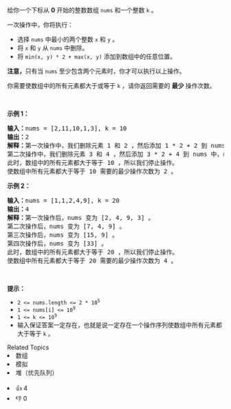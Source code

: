 <p>给你一个下标从 <strong>0</strong>&nbsp;开始的整数数组&nbsp;<code>nums</code>&nbsp;和一个整数&nbsp;<code>k</code>&nbsp;。</p>

<p>一次操作中，你将执行：</p>

<ul> 
 <li>选择 <code>nums</code>&nbsp;中最小的两个整数&nbsp;<code>x</code> 和&nbsp;<code>y</code>&nbsp;。</li> 
 <li>将&nbsp;<code>x</code> 和&nbsp;<code>y</code> 从&nbsp;<code>nums</code>&nbsp;中删除。</li> 
 <li>将&nbsp;<code>min(x, y) * 2 + max(x, y)</code>&nbsp;添加到数组中的任意位置。</li> 
</ul>

<p><b>注意，</b>只有当&nbsp;<code>nums</code>&nbsp;至少包含两个元素时，你才可以执行以上操作。</p>

<p>你需要使数组中的所有元素都大于或等于&nbsp;<code>k</code>&nbsp;，请你返回需要的&nbsp;<strong>最少</strong>&nbsp;操作次数。</p>

<p>&nbsp;</p>

<p><strong class="example">示例 1：</strong></p>

<pre>
<b>输入：</b>nums = [2,11,10,1,3], k = 10
<b>输出：</b>2
<b>解释：</b>第一次操作中，我们删除元素 1 和 2 ，然后添加 1 * 2 + 2 到 nums 中，nums 变为 [4, 11, 10, 3] 。
第二次操作中，我们删除元素 3 和 4 ，然后添加 3 * 2 + 4 到 nums 中，nums 变为 [10, 11, 10] 。
此时，数组中的所有元素都大于等于 10 ，所以我们停止操作。
使数组中所有元素都大于等于 10 需要的最少操作次数为 2 。
</pre>

<p><strong class="example">示例 2：</strong></p>

<pre>
<b>输入：</b>nums = [1,1,2,4,9], k = 20
<b>输出：</b>4
<b>解释：</b>第一次操作后，nums 变为 [2, 4, 9, 3] 。
第二次操作后，nums 变为 [7, 4, 9] 。
第三次操作后，nums 变为 [15, 9] 。
第四次操作后，nums 变为 [33] 。
此时，数组中的所有元素都大于等于 20 ，所以我们停止操作。
使数组中所有元素都大于等于 20 需要的最少操作次数为 4 。</pre>

<p>&nbsp;</p>

<p><strong>提示：</strong></p>

<ul> 
 <li><code>2 &lt;= nums.length &lt;= 2 * 10<sup>5</sup></code></li> 
 <li><code>1 &lt;= nums[i] &lt;= 10<sup>9</sup></code></li> 
 <li><code>1 &lt;= k &lt;= 10<sup>9</sup></code></li> 
 <li>输入保证答案一定存在，也就是说一定存在一个操作序列使数组中所有元素都大于等于&nbsp;<code>k</code> 。</li> 
</ul>

<div><div>Related Topics</div><div><li>数组</li><li>模拟</li><li>堆（优先队列）</li></div></div><br><div><li>👍 4</li><li>👎 0</li></div>